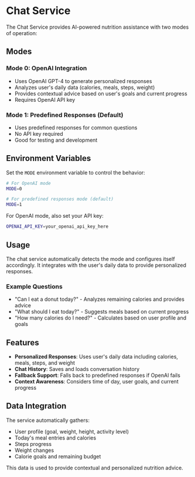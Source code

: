 # Chat Service

The Chat Service provides AI-powered nutrition assistance with two modes of operation:

## Modes

### Mode 0: OpenAI Integration
- Uses OpenAI GPT-4 to generate personalized responses
- Analyzes user's daily data (calories, meals, steps, weight)
- Provides contextual advice based on user's goals and current progress
- Requires OpenAI API key

### Mode 1: Predefined Responses (Default)
- Uses predefined responses for common questions
- No API key required
- Good for testing and development

## Environment Variables

Set the `MODE` environment variable to control the behavior:

```bash
# For OpenAI mode
MODE=0

# For predefined responses mode (default)
MODE=1
```

For OpenAI mode, also set your API key:

```bash
OPENAI_API_KEY=your_openai_api_key_here
```

## Usage

The chat service automatically detects the mode and configures itself accordingly. It integrates with the user's daily data to provide personalized responses.

### Example Questions

- "Can I eat a donut today?" - Analyzes remaining calories and provides advice
- "What should I eat today?" - Suggests meals based on current progress
- "How many calories do I need?" - Calculates based on user profile and goals

## Features

- **Personalized Responses**: Uses user's daily data including calories, meals, steps, and weight
- **Chat History**: Saves and loads conversation history
- **Fallback Support**: Falls back to predefined responses if OpenAI fails
- **Context Awareness**: Considers time of day, user goals, and current progress

## Data Integration

The service automatically gathers:
- User profile (goal, weight, height, activity level)
- Today's meal entries and calories
- Steps progress
- Weight changes
- Calorie goals and remaining budget

This data is used to provide contextual and personalized nutrition advice.
